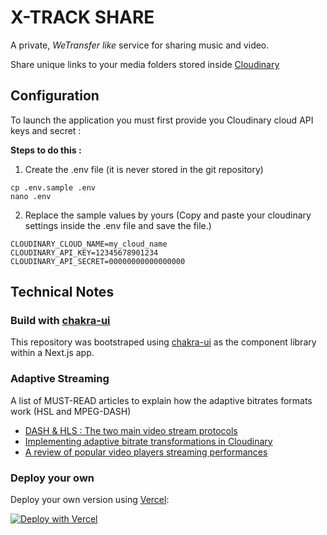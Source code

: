 # X-TRACK SHARE

A private, _WeTransfer like_ service for sharing music and video.

Share unique links to your media folders stored inside [Cloudinary](https://cloudinary.com)

## Configuration

To launch the application you must first provide you Cloudinary cloud API keys and secret : 

**Steps to do this :**

1. Create the .env file (it is never stored in the git repository)
```
cp .env.sample .env
nano .env
```
2. Replace the sample values by yours
(Copy and paste your cloudinary settings inside the .env file and save the file.)
```properties
CLOUDINARY_CLOUD_NAME=my_cloud_name
CLOUDINARY_API_KEY=12345678901234
CLOUDINARY_API_SECRET=00000000000000000
```

## Technical Notes

### Build with [chakra-ui](https://github.com/chakra-ui/chakra-ui)

This repository was bootstraped using [chakra-ui](https://github.com/chakra-ui/chakra-ui) as the component library within a Next.js app.

### Adaptive Streaming

A list of MUST-READ articles to explain how the adaptive bitrates formats work (HSL and MPEG-DASH)
* [DASH & HLS : The two main video stream protocols](https://blog.eleven-labs.com/en/video-live-dash-hls/)
* [Implementing adaptive bitrate transformations in Cloudinary](https://cloudinary.com/documentation/adaptive_bitrate_streaming)
* [A review of popular video players streaming performances](https://www.heartinternet.uk/blog/streaming-video-on-the-web-a-performance-review-of-popular-javascript-players/)

### Deploy your own

Deploy your own version using [Vercel](https://vercel.com?utm_source=github&utm_medium=readme&utm_campaign=next-example):

[![Deploy with Vercel](https://vercel.com/button)](https://vercel.com/new/git/external?repository-url=https://github.com/x-track-mag/x-track-share&project-name=x-track-share&repository-name=x-track-share)

